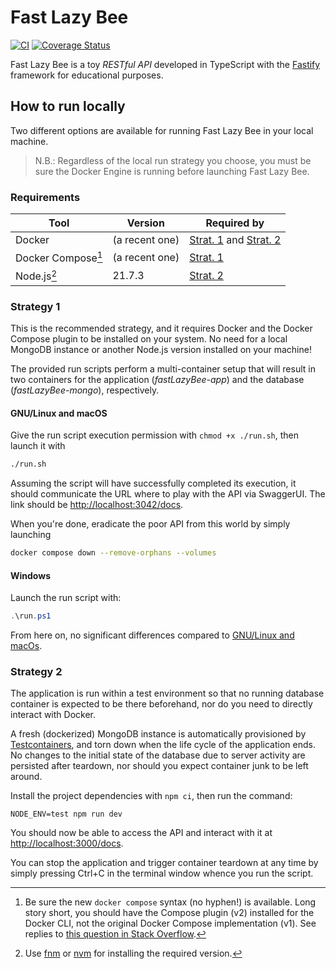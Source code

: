 # Fast Lazy Bee

[![CI](https://github.com/cowuake/fast-lazy-bee/actions/workflows/ci.yml/badge.svg?branch=main)](https://github.com/cowuake/fast-lazy-bee/actions/workflows/ci.yml)
[![Coverage Status](https://coveralls.io/repos/github/cowuake/fast-lazy-bee/badge.svg?branch=main)](https://coveralls.io/github/cowuake/fast-lazy-bee?branch=main)

Fast Lazy Bee is a toy *RESTful API* developed in TypeScript with the [Fastify](https://fastify.dev/) framework for educational purposes.

## How to run locally

Two different options are available for running Fast Lazy Bee in your local machine.

> N.B.: Regardless of the local run strategy you choose, you must be sure the Docker Engine is running before launching Fast Lazy Bee.

### Requirements

| Tool                           | Version        | Required by                                         |
| ------------------------------ | -------------- | --------------------------------------------------- |
| Docker                         | (a recent one) | [Strat. 1](#strategy-1) and [Strat. 2](#strategy-2) |
| Docker Compose[^DockerCompose] | (a recent one) | [Strat. 1](#strategy-1)                             |
| Node.js[^Node]                 | 21.7.3         | [Strat. 2](#strategy-2)                             |

[^Node]: Use [fnm](https://github.com/Schniz/fnm) or [nvm](https://github.com/nvm-sh/nvm) for installing the required version.

[^DockerCompose]: Be sure the new `docker compose` syntax (no hyphen!) is available.
Long story short, you should have the Compose plugin (v2) installed for the Docker CLI, not the original Docker Compose implementation (v1).
See replies to [this question in Stack Overflow](https://stackoverflow.com/questions/66514436/difference-between-docker-compose-and-docker-compose).

### Strategy 1

 This is the recommended strategy, and it requires Docker and the Docker Compose plugin to be installed on your system. No need for a local MongoDB instance or another Node.js version installed on your machine!

The provided run scripts perform a multi-container setup that will result in two containers for the application (*fastLazyBee-app*) and the database (*fastLazyBee-mongo*), respectively.

#### GNU/Linux and macOS

Give the run script execution permission with `chmod +x ./run.sh`, then launch it with

```bash
./run.sh
```

Assuming the script will have successfully completed its execution, it should communicate the URL where to play with the API via SwaggerUI.
The link should be [http://localhost:3042/docs](http://localhost:3042/docs).

When you're done, eradicate the poor API from this world by simply launching

```bash
docker compose down --remove-orphans --volumes
```

#### Windows

Launch the run script with:

```powershell
.\run.ps1
```

From here on, no significant differences compared to [GNU/Linux and macOs](#gnulinux-and-macos).

### Strategy 2

The application is run within a test environment so that no running database container is expected to be there beforehand, nor do you need to directly interact with Docker.

A fresh (dockerized) MongoDB instance is automatically provisioned by [Testcontainers](https://testcontainers.com/), and torn down when the life cycle of the application ends.
No changes to the initial state of the database due to server activity are persisted after teardown, nor should you expect container junk to be left around.

Install the project dependencies with `npm ci`, then run the command:

```shell
NODE_ENV=test npm run dev
```

You should now be able to access the API and interact with it at [http://localhost:3000/docs](http://localhost:3000/docs).

You can stop the application and trigger container teardown at any time by simply pressing Ctrl+C in the terminal window whence you run the script.

